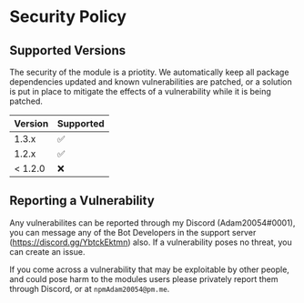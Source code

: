 # Security Policy

## Supported Versions
The security of the module is a priotity. 
We automatically keep all package dependencies updated and known vulnerabilities are patched, or a solution is put in place to mitigate the effects of a vulnerability while it is being patched.

| Version | Supported         |
|---------|-------------------|
| 1.3.x   | :white_check_mark: |
| 1.2.x   | :white_check_mark:               |
| < 1.2.0 | :x:               |

## Reporting a Vulnerability

Any vulnerabilites can be reported through my Discord (Adam20054#0001), you can message any of the Bot Developers in the support server (https://discord.gg/YbtckEktmn) also. If a vulnerability poses no threat, you can create an issue.

If you come across a vulnerability that may be exploitable by other people, and could pose harm to the modules users please privately report them through Discord, or at `npmAdam20054@pm.me`.
